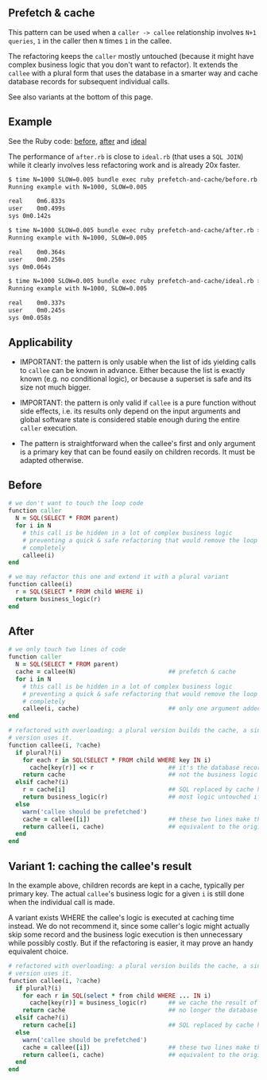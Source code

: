 ## Prefetch & cache

This pattern can be used when a `caller -> callee` relationship involves
`N+1 queries`, `1` in the caller then `N` times `1` in the callee.

The refactoring keeps the `caller` mostly untouched (because it might have
complex business logic that you don't want to refactor). It extends the `callee`
with a plural form that uses the database in a smarter way and cache database
records for subsequent individual calls.

See also variants at the bottom of this page.

## Example

See the Ruby code: [before](./before.rb), [after](./after.rb) and [ideal](./ideal.rb)

The performance of `after.rb` is close to `ideal.rb` (that uses a `SQL JOIN`)
while it clearly involves less refactoring work and is already 20x faster.

```sh
$ time N=1000 SLOW=0.005 bundle exec ruby prefetch-and-cache/before.rb > /dev/null
Running example with N=1000, SLOW=0.005

real	0m6.833s
user	0m0.499s
sys	0m0.142s

$ time N=1000 SLOW=0.005 bundle exec ruby prefetch-and-cache/after.rb > /dev/null
Running example with N=1000, SLOW=0.005

real	0m0.364s
user	0m0.250s
sys	0m0.064s

$ time N=1000 SLOW=0.005 bundle exec ruby prefetch-and-cache/ideal.rb > /dev/null
Running example with N=1000, SLOW=0.005

real	0m0.337s
user	0m0.245s
sys	0m0.058s
```

## Applicability

* IMPORTANT: the pattern is only usable when the list of ids yielding calls to
  `callee` can be known in advance. Either because the list is exactly known
  (e.g. no conditional logic), or because a superset is safe and its size not
  much bigger.

* IMPORTANT: the pattern is only valid if `callee` is a pure function without
  side effects, i.e. its results only depend on the input arguments and global
  software state is considered stable enough during the entire `caller`
  execution.

* The pattern is straightforward when the callee's first and only argument is a
  primary key that can be found easily on children records. It must be adapted
  otherwise.

## Before

```ruby
# we don't want to touch the loop code
function caller
  N = SQL(SELECT * FROM parent)
  for i in N
    # this call is be hidden in a lot of complex business logic
    # preventing a quick & safe refactoring that would remove the loop
    # completely
    callee(i)
end

# we may refactor this one and extend it with a plural variant
function callee(i)
  r = SQL(SELECT * FROM child WHERE i)
  return business_logic(r)
end
```

## After

```ruby
# we only touch two lines of code
function caller
  N = SQL(SELECT * FROM parent)
  cache = callee(N)                          ## prefetch & cache
  for i in N
    # this call is be hidden in a lot of complex business logic
    # preventing a quick & safe refactoring that would remove the loop
    # completely
    callee(i, cache)                         ## only one argument added
end

# refactored with overloading: a plural version builds the cache, a singular
# version uses it.
function callee(i, ?cache)
  if plural?(i)
    for each r in SQL(SELECT * FROM child WHERE key IN i)
      cache[key(r)] << r                     ## it's the database records that we cache
    return cache                             ## not the business logic itself
  elsif cache?(i)
    r = cache[i]                             ## SQL replaced by cache hit
    return business_logic(r)                 ## most logic untouched if possible
  else
    warn('callee should be prefetched')
    cache = callee([i])                      ## these two lines make the callee
    return callee(i, cache)                  ## equivalent to the original program
  end
end
```

## Variant 1: caching the callee's result

In the example above, children records are kept in a cache, typically per primary
key. The actual `callee`'s business logic for a given `i` is still done when the
individual call is made.

A variant exists WHERE the callee's logic is executed at caching time instead.
We do not recommend it, since some caller's logic might actually skip some
record and the business logic execution is then unnecessary while possibly
costly. But if the refactoring is easier, it may prove an handy equivalent
choice.

```ruby
# refactored with overloading: a plural version builds the cache, a singular
# version uses it.
function callee(i, ?cache)
  if plural?(i)
    for each r in SQL(select * from child WHERE ... IN i)
      cache[key(r)] = business_logic(r)      ## we cache the result of logic instead
    return cache                             ## no longer the database record
  elsif cache?(i)
    return cache[i]                          ## SQL replaced by cache hit
  else
    warn('callee should be prefetched')
    cache = callee([i])                      ## these two lines make the callee
    return callee(i, cache)                  ## equivalent to the original program
  end
end
```
